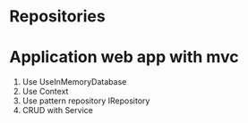 # Repositories

# Application web app with mvc

1. Use UseInMemoryDatabase
2. Use Context
3. Use pattern repository IRepository
4. CRUD with Service